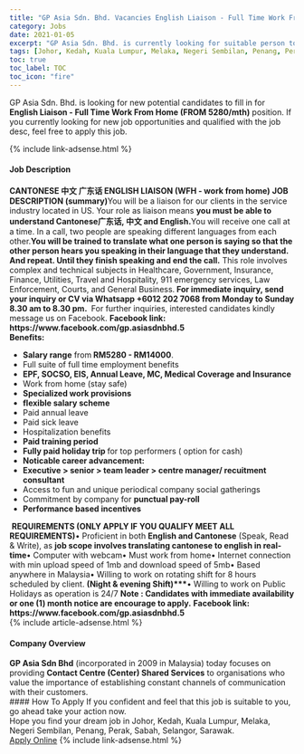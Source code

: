 ```yaml
---
title: "GP Asia Sdn. Bhd. Vacancies English Liaison - Full Time Work From Home (FROM 5280/mth)" 
category: Jobs 
date: 2021-01-05 
excerpt: "GP Asia Sdn. Bhd. is currently looking for suitable person to fill in the English Liaison - Full Time Work From Home (FROM 5280/mth) which positioned at Johor, Kedah, Kuala Lumpur, Melaka, Negeri Sembilan, Penang, Perak, Sabah, Selangor, Sarawak" 
tags: [Johor, Kedah, Kuala Lumpur, Melaka, Negeri Sembilan, Penang, Perak, Sabah, Selangor, Sarawak] 
toc: true 
toc_label: TOC 
toc_icon: "fire" 
--- 
```


<p>GP Asia Sdn. Bhd. is looking for new potential candidates to fill in for <b>English Liaison - Full Time Work From Home (FROM 5280/mth)</b> position. If you currently looking for new job opportunities and qualified with the job desc, feel free to apply this job.
</p>{% include link-adsense.html %} 
<div><div><div><h4>Job Description</h4></div></div><div><div><span><div><div><strong>CANTONESE &#20013;&#25991; &#24191;&#19996;&#35805; ENGLISH LIAISON (WFH - work from home)</strong>&#160;<strong>JOB DESCRIPTION (summary)</strong>You will be a liaison for our clients in the service industry located in US.&#160;Your role as liaison means <strong>you must be able to understand Cantonese&#24191;&#19996;&#35805;, &#20013;&#25991; and English.</strong>You will receive one call at a time. In a call, two people are speaking different languages from each other.<strong>You will be trained to translate what one person is saying so that the other person hears you speaking in their language that they understand. And repeat. Until they finish speaking and end the call.</strong>&#160;This role involves complex and technical subjects in Healthcare, Government, Insurance, Finance, Utilities, Travel and Hospitality, 911 emergency services, Law Enforcement, Courts, and General Business.<strong> For immediate inquiry, send your inquiry or CV via Whatsapp +6012 202 7068 from Monday to Sunday 8.30 am to 8.30 pm.&#160;</strong>&#160;For further inquiries, interested candidates kindly message us on Facebook.&#160;<strong>Facebook link: https://www.facebook.com/gp.asiasdnbhd.5</strong><br><strong>Benefits:</strong><ul><li><strong>Salary range</strong> from<strong> RM5280 - RM14000</strong>.</li><li>Full suite of full time employment benefits</li><li><strong>EPF, SOCSO, EIS, Annual Leave, MC, Medical Coverage and Insurance</strong></li><li>Work from home (stay safe)</li><li><strong>Specialized work provisions&#160;</strong></li><li><strong>flexible salary scheme</strong></li><li>Paid annual leave</li><li>Paid sick leave</li><li>Hospitalization benefits</li><li><strong>Paid training period&#160;</strong></li><li><strong>Fully paid holiday trip </strong>for top performers ( option for cash)</li><li><strong>Noticable career advancement:</strong></li><li><strong>Executive &gt; senior &gt; team leader &gt; centre manager/ recuitment consultant</strong></li><li>Access to fun and unique periodical company social gatherings</li><li>Commitment by company for <strong>punctual pay-roll</strong></li><li><strong>Performance based incentives</strong></li></ul>&#160;<strong>REQUIREMENTS (ONLY APPLY IF YOU QUALIFY MEET ALL REQUIREMENTS)</strong>&#8226; Proficient in both <strong>English and Cantonese</strong> (Speak, Read &amp; Write), as <strong>job scope involves translating cantonese to english in real-time</strong>&#8226; Computer with webcam&#8226; Must work from home&#8226; Internet connection with min upload speed of 1mb and download speed of 5mb&#8226; Based anywhere in Malaysia&#8226; Willing to work on rotating shift for 8 hours scheduled by client. <strong>(Night &amp; evening Shift)***</strong>&#8226; Willing to work on Public Holidays as operation is 24/7&#160;<strong>Note : Candidates with immediate availability or one (1) month notice are encourage to apply.</strong>&#160;<strong>Facebook link: https://www.facebook.com/gp.asiasdnbhd.5</strong></div></div></span></div></div></div> 
{% include article-adsense.html %} 
<div><div><div><h4>Company Overview</h4></div></div><div><div><span><div><div><strong>GP Asia Sdn&#160;Bhd</strong>&#160;(incorporated in 2009 in Malaysia)&#160;today focuses on providing&#160;<strong>Contact Centre (Center) Shared Services</strong>&#160;to organisations&#160;who value&#160;the importance of establishing&#160;constant channels of communication with&#160;their customers.&#160;</div></div></span></div></div></div> 
#### How To Apply 
If you confident and feel that this job is suitable to you, go ahead take your action now. <br/> 
Hope you find your dream job in Johor, Kedah, Kuala Lumpur, Melaka, Negeri Sembilan, Penang, Perak, Sabah, Selangor, Sarawak. <br/> 
<a href="https://www.jobstreet.com.my/en/job/english-liaison-full-time-work-from-home-from-5280-mth-4455160?jobId=jobstreet-my-job-4455160&sectionRank=17&token=0~19c146e5-e524-475c-9b51-1f9715304660&fr=SRP%20View%20In%20New%20Ta" class="btn btn--info" target="_blank" rel="nofollow noopenner">Apply Online</a> 
{% include link-adsense.html %} 